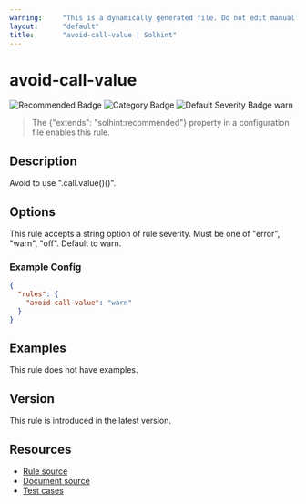 ```yaml
---
warning:     "This is a dynamically generated file. Do not edit manually."
layout:      "default"
title:       "avoid-call-value | Solhint"
---
```


# avoid-call-value
![Recommended Badge](https://img.shields.io/badge/-Recommended-brightgreen)
![Category Badge](https://img.shields.io/badge/-Security%20Rules-informational)
![Default Severity Badge warn](https://img.shields.io/badge/Default%20Severity-warn-yellow)
> The {"extends": "solhint:recommended"} property in a configuration file enables this rule.


## Description
Avoid to use ".call.value()()".

## Options
This rule accepts a string option of rule severity. Must be one of "error", "warn", "off". Default to warn.

### Example Config
```json
{
  "rules": {
    "avoid-call-value": "warn"
  }
}
```


## Examples
This rule does not have examples.

## Version
This rule is introduced in the latest version.

## Resources
- [Rule source](https://github.com/protofire/solhint/tree/master/lib/rules/security/avoid-call-value.js)
- [Document source](https://github.com/protofire/solhint/tree/master/docs/rules/security/avoid-call-value.md)
- [Test cases](https://github.com/protofire/solhint/tree/master/test/rules/security/avoid-call-value.js)
